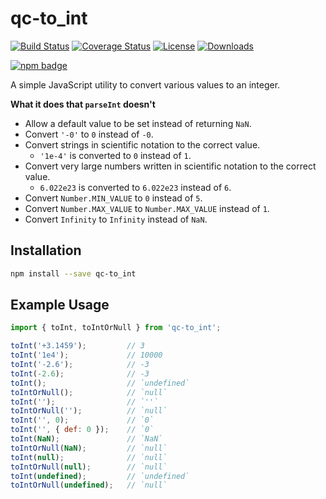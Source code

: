 # qc-to_int

[![Build Status][travis-svg]][travis-url]
[![Coverage Status][coverage-image]][coverage-url]
[![License][license-image]][license-url]
[![Downloads][downloads-image]][downloads-url]

[![npm badge][npm-badge-png]][package-url]

A simple JavaScript utility to convert various values to an integer.

**What it does that `parseInt` doesn't**

* Allow a default value to be set instead of returning `NaN`.
* Convert `'-0'` to `0` instead of `-0`.
* Convert strings in scientific notation to the correct value.
  - `'1e-4'` is converted to `0` instead of `1`.
* Convert very large numbers written in scientific notation to the correct
  value.
  - `6.022e23` is converted to `6.022e23` instead of `6`.
* Convert `Number.MIN_VALUE` to `0` instead of `5`.
* Convert `Number.MAX_VALUE` to `Number.MAX_VALUE` instead of `1`.
* Convert `Infinity` to `Infinity` instead of `NaN`.


## Installation

```sh
npm install --save qc-to_int
```


## Example Usage

```js
import { toInt, toIntOrNull } from 'qc-to_int';

toInt('+3.1459');         // 3
toInt('1e4');             // 10000
toInt('-2.6');            // -3
toInt(-2.6);              // -3
toInt();                  // `undefined`
toIntOrNull();            // `null`
toInt('');                // `''`
toIntOrNull('');          // `null`
toInt('', 0);             // `0`
toInt('', { def: 0 });    // `0`
toInt(NaN);               // `NaN`
toIntOrNull(NaN);         // `null`
toInt(null);              // `null`
toIntOrNull(null);        // `null`
toInt(undefined);         // `undefined`
toIntOrNull(undefined);   // `null`
```


[coverage-image]: https://coveralls.io/repos/github/hypersoftllc/qc-to_int/badge.svg?branch=master
[coverage-url]: https://coveralls.io/github/hypersoftllc/qc-to_int?branch=master
[downloads-image]: http://img.shields.io/npm/dm/qc-to_int.svg
[downloads-url]: http://npm-stat.com/charts.html?package=qc-to_int
[license-image]: http://img.shields.io/npm/l/qc-to_int.svg
[license-url]: LICENSE
[package-url]: https://npmjs.org/package/qc-to_int
[npm-badge-png]: https://nodei.co/npm/qc-to_int.png?downloads=true&stars=true
[travis-svg]: https://travis-ci.org/hypersoftllc/qc-to_int.svg?branch=master
[travis-url]: https://travis-ci.org/hypersoftllc/qc-to_int
